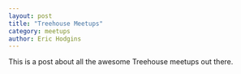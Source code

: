 ```yaml
---
layout: post
title: "Treehouse Meetups"
category: meetups
author: Eric Hodgins
---
```


This is a post about all the awesome Treehouse meetups out there.